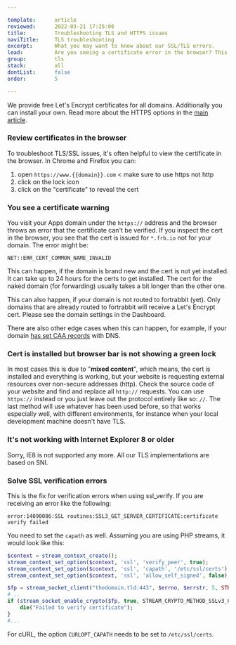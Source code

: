 ```yaml
---

template:      article
reviewed:      2022-03-21 17:25:06
title:         Troubleshooting TLS and HTTPS issues
naviTitle:     TLS troubleshooting
excerpt:       What you may want to know about our SSL/TLS errors.
lead:          Are you seeing a certificate error in the browser? This article aims to help developers troubleshooting such errors.
group:         tls
stack:         all
dontList:      false
order:         5

---
```



We provide free Let's Encrypt certificates for all domains. Additionally you can install your own. Read more about the HTTPS options in the [main article](/https).

### Review certificates in the browser

To troubleshoot TLS/SSL issues, it's often helpful to view the certificate in the browser. In Chrome and Firefox you can:

1. open `https://www.{{domain}}.com` < make sure to use https not http
2. click on the lock icon
3. click on the "certificate" to reveal the cert

### You see a certificate warning

You visit your Apps domain under the `https://` address and the browser throws an error that the certificate can't be verified. If you inspect the cert in the browser, you see that the cert is issued for `*.frb.io` not for your domain. The error might be:

```raw
NET::ERR_CERT_COMMON_NAME_INVALID
```

This can happen, if the domain is brand new and the cert is not yet installed. It can take up to 24 hours for the certs to get installed. The cert for the naked domain (for forwarding) usually takes a bit longer than the other one.

This can also happen, if your domain is not routed to fortrabbit (yet). Only domains that are already routed to fortrabbit will receive a Let's Encrypt cert. Please see the domain settings in the Dashboard.

There are also other edge cases when this can happen, for example, if your domain [has set CAA records](/https#toc-secure-your-domain-with-a-caa-record) with DNS.

### Cert is installed but browser bar is not showing a green lock

In most cases this is due to "**mixed content**", which means, the cert is installed and everything is working, but your website is requesting external resources over non-secure addresses (http). Check the source code of your website and find and replace all `http://` requests. You can use `https://` instead or you just leave out the protocol entirely like so: `//`. The last method will use whatever has been used before, so that works especially well, with different environments, for instance when your local development machine doesn't have TLS.

### It's not working with Internet Explorer 8 or older

Sorry, IE8 is not supported any more. All our TLS implementations are based on SNI.

### Solve SSL verification errors

This is the fix for verification errors when using ssl_verify. If you are receiving an error like the following:

```raw
error:14090086:SSL routines:SSL3_GET_SERVER_CERTIFICATE:certificate verify failed
```

You need to set the `capath` as well. Assuming you are using PHP streams, it would look like this:

```php
$context = stream_context_create();
stream_context_set_option($context, 'ssl', 'verify_peer', true);
stream_context_set_option($context, 'ssl', 'capath', '/etc/ssl/certs'); # <<< that's the one
stream_context_set_option($context, 'ssl', 'allow_self_signed', false);

$fp = stream_socket_client("thedomain.tld:443", $errno, $errstr, 5, STREAM_CLIENT_CONNECT, $context);
# ..
if (stream_socket_enable_crypto($fp, true, STREAM_CRYPTO_METHOD_SSLv3_CLIENT) === false) {
    die("Failed to verify certificate");
}
#...
```

For cURL, the option `CURLOPT_CAPATH` needs to be set to `/etc/ssl/certs`.
